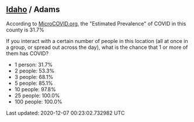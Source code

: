 
## [Idaho](/united-states/idaho) / Adams

According to [MicroCOVID.org](http://microcovid.org),
the "Estimated Prevalence" of COVID in this county is 31.7%

If you interact with a certain number of people in this location
(all at once in a group, or spread out across the day), what is the chance that
1 or more of them has COVID?

- 1 person: 31.7%
- 2 people: 53.3%
- 3 people: 68.1%
- 5 people: 85.1%
- 10 people: 97.8%
- 25 people: 100.0%
- 100 people: 100.0%

Last updated: 2020-12-07 00:23:02.732982 UTC
